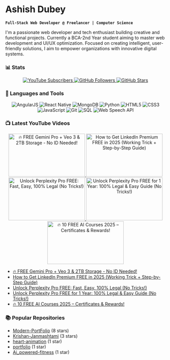 # Ashish Dubey

**`Full-Stack Web Developer @ Freelancer | Computer Science`**

I'm a passionate web developer and tech enthusiast building creative and functional projects. Currently a BCA-2nd Year student aiming to master web development and UI/UX optimization. Focused on creating intelligent, user-friendly solutions, I aim to empower organizations with innovative digital systems.





### 📊 Stats

<p align="center">
  <a href="https://www.youtube.com/@codeash007">
    <img src="https://img.shields.io/youtube/channel/subscribers/UCt1k5-hNxLNtXL_pqW0uasw?style=for-the-badge&label=YouTube%20Subscribers&color=red" alt="YouTube Subscribers"/>
  </a>
  <a href="https://github.com/codeash007">
    <img src="https://img.shields.io/github/followers/codeash007?style=for-the-badge&label=GitHub%20Followers&color=blue" alt="GitHub Followers"/>
  </a>
  <a href="https://github.com/codeash007">
    <img src="https://img.shields.io/github/stars/codeash007?style=for-the-badge&label=GitHub%20Stars&color=yellow" alt="GitHub Stars"/>
  </a>
</p>




### 🧰 Languages and Tools

<p align="center">
  <img src="https://img.shields.io/badge/AngularJS-E23237?style=for-the-badge&logo=angularjs&logoColor=white" alt="AngularJS"/>
  <img src="https://img.shields.io/badge/React_Native-20232A?style=for-the-badge&logo=react&logoColor=61DAFB" alt="React Native"/>
  <img src="https://img.shields.io/badge/MongoDB-47A248?style=for-the-badge&logo=mongodb&logoColor=white" alt="MongoDB"/>
  <img src="https://img.shields.io/badge/Python-3776AB?style=for-the-badge&logo=python&logoColor=white" alt="Python"/>
  <img src="https://img.shields.io/badge/HTML5-E34F26?style=for-the-badge&logo=html5&logoColor=white" alt="HTML5"/>
  <img src="https://img.shields.io/badge/CSS3-1572B6?style=for-the-badge&logo=css3&logoColor=white" alt="CSS3"/>
  <img src="https://img.shields.io/badge/JavaScript-F7DF1E?style=for-the-badge&logo=javascript&logoColor=black" alt="JavaScript"/>
  <img src="https://img.shields.io/badge/Git-F05032?style=for-the-badge&logo=git&logoColor=white" alt="Git"/>
  <img src="https://img.shields.io/badge/SQL-4479A1?style=for-the-badge&logo=postgresql&logoColor=white" alt="SQL"/>
  <img src="https://img.shields.io/badge/Web_Speech_API-000000?style=for-the-badge&logo=google-chrome&logoColor=white" alt="Web Speech API"/>
</p>




### 📺 Latest YouTube Videos

<p align="center">
  <a href="https://www.youtube.com/watch?v=3SQuAE8WwBw">
    <img src="https://img.youtube.com/vi/3SQuAE8WwBw/0.jpg" alt="🔥 FREE Gemini Pro + Veo 3 & 2TB Storage - No ID Needed!" width="240px" height="135px"/>
  </a>
  <a href="https://www.youtube.com/watch?v=CEVGhSCkEBw">
    <img src="https://img.youtube.com/vi/CEVGhSCkEBw/0.jpg" alt="How to Get LinkedIn Premium FREE in 2025 (Working Trick + Step-by-Step Guide)" width="240px" height="135px"/>
  </a>
  <a href="https://www.youtube.com/watch?v=gw6lybxYB4s">
    <img src="https://img.youtube.com/vi/gw6lybxYB4s/0.jpg" alt="Unlock Perplexity Pro FREE: Fast, Easy, 100% Legal (No Tricks!)" width="240px" height="135px"/>
  </a>
  <a href="https://www.youtube.com/watch?v=gw6lybxYB4s">
    <img src="https://img.youtube.com/vi/gw6lybxYB4s/0.jpg" alt="Unlock Perplexity Pro FREE for 1 Year: 100% Legal & Easy Guide (No Tricks!)" width="240px" height="135px"/>
  </a>
  <a href="https://www.youtube.com/watch?v=3SQuAE8WwBw">
    <img src="https://img.youtube.com/vi/3SQuAE8WwBw/0.jpg" alt="🔥 10 FREE AI Courses 2025 – Certificates & Rewards!" width="240px" height="135px"/>
  </a>
</p>

- [🔥 FREE Gemini Pro + Veo 3 & 2TB Storage - No ID Needed!](https://www.youtube.com/watch?v=3SQuAE8WwBw)
- [How to Get LinkedIn Premium FREE in 2025 (Working Trick + Step-by-Step Guide)](https://www.youtube.com/watch?v=CEVGhSCkEBw)
- [Unlock Perplexity Pro FREE: Fast, Easy, 100% Legal (No Tricks!)](https://www.youtube.com/watch?v=gw6lybxYB4s)
- [Unlock Perplexity Pro FREE for 1 Year: 100% Legal & Easy Guide (No Tricks!)](https://www.youtube.com/watch?v=gw6lybxYB4s)
- [🔥 10 FREE AI Courses 2025 – Certificates & Rewards!](https://www.youtube.com/watch?v=3SQuAE8WwBw)




### 📚 Popular Repositories

- [Modern-PortFolio](https://github.com/codeash007/Modern-PortFolio) (8 stars)
- [Krishan-Janmashtami](https://github.com/codeash007/Krishan-Janmashtami) (3 stars)
- [heart-animation](https://github.com/codeash007/heart-animation) (1 star)
- [portfolio](https://github.com/codeash007/portfolio) (1 star)
- [Ai_powered-fitness](https://github.com/codeash007/Ai_powered-fitness) (1 star)



